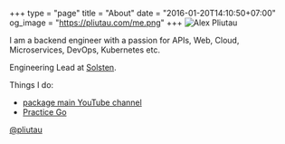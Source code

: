 +++
type = "page"
title = "About"
date = "2016-01-20T14:10:50+07:00"
og_image = "https://pliutau.com/me.png"
+++
![Alex Pliutau](https://pliutau.com/me.png)

I am a backend engineer with a passion for APIs, Web, Cloud, Microservices, DevOps, Kubernetes etc.

Engineering Lead at [Solsten](https://solsten.io).

Things I do:

 - [package main YouTube channel](https://www.youtube.com/packagemain)
 - [Practice Go](https://github.com/plutov/practice-go)

[@pliutau](https://twitter.com/pliutau)